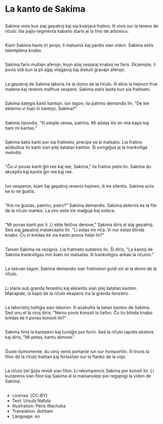 # La kanto de Sakima

##
Sakima vivis kun siaj gepatroj kaj sia kvarjara fratino. Ili vivis sur la tereno de riĉulo. Ilia pajlo-tegmenta kabano staris je la fino de arbovico.

##
Kiam Sakima havis tri jarojn, li malsanis kaj perdis sian vidon. Sakima estis talentplena knabo.

##
Sakima faris multajn aferojn, kiujn aliaj sesjaraj knaboj ne faris. Ekzemple, li povis sidi kun la pli aĝaj vilaĝanoj kaj diskuti gravajn aferojn.

##
La gepatroj de Sakima laboris ĉe la domo de la riĉulo. Ili eliris la hejmon frue matene kaj revenis malfrue vespere. Sakima estis lasita kun sia fratineto.

##
Sakima ŝategis kanti kantojn. Iun tagon, lia patrino demandis lin, "De kie eklernis vi tiujn ĉi kantojn, Sakima?"

##
Sakima ripondis, "Ili simple venas, patrino. Mi aŭdas ilin en mia kapo kaj tiam mi kantas."

##
Sakima ŝatis kanti por sia fratineto, precipe se ŝi malsatis. Lia fratino aŭskultus lin kanti sian plej ŝatatan kanton. Ŝi svingiĝus je la trankviliga melodio.

##
"Ĉu vi povas kanti ĝin ree kaj ree, Sakima," lia fratino petis lin. Sakima do akceptis kaj kantis ĝin ree kaj ree.

##
Iun vesperon, kiam liaj gepatroj revenis hejmen, ili tre silentis. Sakima sciis ke io ne ĝustis.

##
"Kio ne ĝustas, patrino, patro?" Sakima demandis. Sakima eklernis ke la filo de la riĉulo mankis. La viro estis tre malĝoja kaj soleca.

##
"Mi povas kanti por li. Li eble feliĉos denove," Sakima diris al siaj gepatroj. Sed siaj gepatroj malakceptis lin. "Li estas tre riĉa. Vi nur estas blinda knabo. Ĉu vi kredas ke via kanto povos helpi lin?"

##
Tamen Sakima ne rezignis. Lia fratineto subtenis lin. Ŝi diris, "La kantoj de Sakima trankviligas min kiam mi malsatas. Ili trankviligos ankaŭ la riĉulon."

##
La sekvan tagon, Sakima demandis sian fratineton gvidi sin al la domo de la riĉulo.

##
Li staris sub granda fenestro kaj ekkantis sian plej ŝatatan kanton. Malrapide, la kapo de la riĉulo ekaperis tra la granda fenestro.

##
La laboristoj haltigis sian laboron. Ili aŭskultis la belan kanton de Sakima. Sed unu el la viroj diris, "Neniu povis konsoli la ĉefon. Ĉu tiu blinda knabo kredas ke li povas konsoli lin?"

##
Sakima finis la kantadon kaj turniĝis por foriri. Sed la riĉulo rapidis ekstere kaj diris, "Mi petas, kantu denove."

##
Ĝuste tiumomente, du viroj venis portante iun sur homportilo. Ili trovis la filon de la riĉulo batitan kaj forlasitan sur la flanko de la vojo.

##
La riĉulo tiel ĝojis revidi sian filon. Li rekompencis Sakima por konsili lin. Li kunprenis sian filon kaj Sakima al la malsanulejo por regajnigi la vidon de Sakima.

##
* License: [CC-BY]
* Text: Ursula Nafula
* Illustration: Peris Wachuka
* Translation: dohliam
* Language: eo
